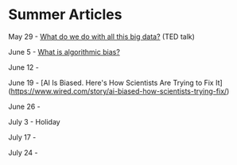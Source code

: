 # Summer Articles

May 29 - [What do we do with all this big data?](https://www.ted.com/talks/susan_etlinger_what_do_we_do_with_all_this_big_data/transcript#t-26273) (TED talk)

June 5 - [What is algorithmic bias?](https://bdtechtalks.com/2018/03/26/racist-sexist-ai-deep-learning-algorithms/)

June 12 - 

June 19 - [AI Is Biased. Here's How Scientists Are Trying to Fix It] (https://www.wired.com/story/ai-biased-how-scientists-trying-fix/)

June 26 -

July 3 - Holiday

July 17 - 

July 24 - 
